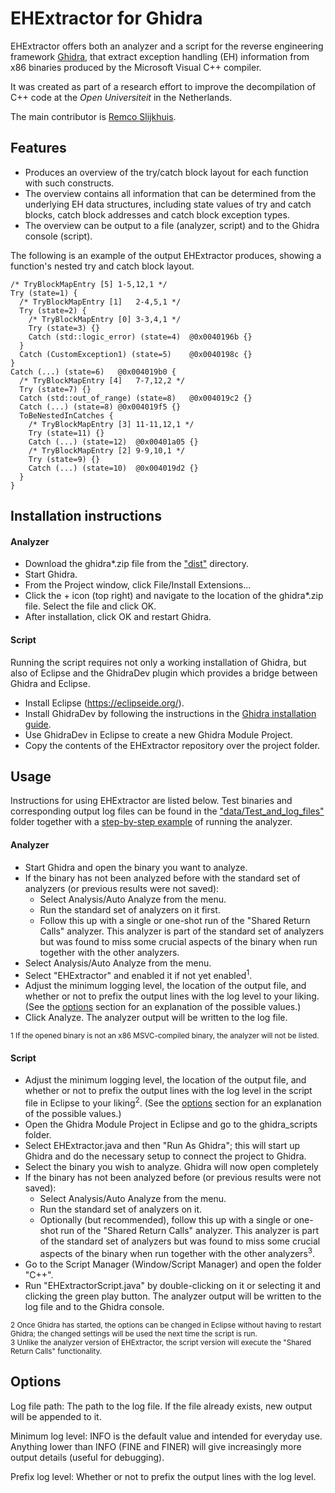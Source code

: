# EHExtractor for Ghidra

EHExtractor offers both an analyzer and a script for the reverse engineering framework [Ghidra](https://ghidra-sre.org/), that extract exception handling (EH) information from x86 binaries produced by the Microsoft Visual C++ compiler.

It was created as part of a research effort to improve the decompilation of C++ code at the *Open Universiteit* in the Netherlands.

The main contributor is [Remco Slijkhuis](https://github.com/RemcoSlijkhuis).

## Features

* Produces an overview of the try/catch block layout for each function with such constructs.
* The overview contains all information that can be determined from the underlying EH data structures, including state values of try and catch blocks, catch block addresses and catch block exception types.
* The overview can be output to a file (analyzer, script) and to the Ghidra console (script).

The following is an example of the output EHExtractor produces, showing a function's nested try and catch block layout.

```
/* TryBlockMapEntry [5]	1-5,12,1 */
Try (state=1) {
  /* TryBlockMapEntry [1]	2-4,5,1 */
  Try (state=2) {
    /* TryBlockMapEntry [0]	3-3,4,1 */
    Try (state=3) {}
    Catch (std::logic_error) (state=4)	@0x0040196b {}
  }
  Catch (CustomException1) (state=5)	@0x0040198c {}
}
Catch (...) (state=6)	@0x004019b0 {
  /* TryBlockMapEntry [4]	7-7,12,2 */
  Try (state=7) {}
  Catch (std::out_of_range) (state=8)	@0x004019c2 {}
  Catch (...) (state=8)	@0x004019f5 {}
  ToBeNestedInCatches {
    /* TryBlockMapEntry [3]	11-11,12,1 */
    Try (state=11) {}
    Catch (...) (state=12)	@0x00401a05 {}
    /* TryBlockMapEntry [2]	9-9,10,1 */
    Try (state=9) {}
    Catch (...) (state=10)	@0x004019d2 {}
  }
}
```

## Installation instructions

#### Analyzer

- Download the ghidra*.zip file from the ["dist"](/dist) directory.
- Start Ghidra.
- From the Project window, click File/Install Extensions...
- Click the + icon (top right) and navigate to the location of the ghidra*.zip file. Select the file and click OK.
- After installation, click OK and restart Ghidra.

#### Script

Running the script requires not only a working installation of Ghidra, but also of Eclipse and the GhidraDev plugin which provides a bridge between Ghidra and Eclipse.

- Install Eclipse (https://eclipseide.org/).
- Install GhidraDev by following the instructions in the [Ghidra installation guide](https://ghidra-sre.org/InstallationGuide.html#Development).
- Use GhidraDev in Eclipse to create a new Ghidra Module Project.
- Copy the contents of the EHExtractor repository over the project folder.


## Usage

Instructions for using EHExtractor are listed below. Test binaries and corresponding output log files can be found in the ["data/Test_and_log_files"](/data/Test_and_log_files) folder together with a [step-by-step example](/data/Test_and_log_files/README.md) of running the analyzer.

#### Analyzer

- Start Ghidra and open the binary you want to analyze.
- If the binary has not been analyzed before with the standard set of analyzers (or previous results were not saved):
	- Select Analysis/Auto Analyze from the menu.
	- Run the standard set of analyzers on it first.
	- Follow this up with a single or one-shot run of the "Shared Return Calls" analyzer. This analyzer is part of the standard set of analyzers but was found to miss some crucial aspects of the binary when run together with the other analyzers.
- Select Analysis/Auto Analyze from the menu.
- Select "EHExtractor" and enabled it if not yet enabled<sup>1</sup>.
- Adjust the minimum logging level, the location of the output file, and whether or not to prefix the output lines with the log level to your liking. (See the [options](#options) section for an explanation of the possible values.)
- Click Analyze. The analyzer output will be written to the log file.

<sup>1 If the opened binary is not an x86 MSVC-compiled binary, the analyzer will not be listed.</sup>

#### Script
- Adjust the minimum logging level, the location of the output file, and  whether or not to prefix the output lines with the log level in the script file in Eclipse to your liking<sup>2</sup>. (See the [options](#options) section for an explanation of the possible values.)
- Open the Ghidra Module Project in Eclipse and go to the ghidra_scripts folder.
- Select EHExtractor.java and then "Run As Ghidra"; this will start up Ghidra and do the necessary setup to connect the project to Ghidra.
- Select the binary you wish to analyze. Ghidra will now open completely
- If the binary has not been analyzed before (or previous results were not saved):
	- Select Analysis/Auto Analyze from the menu.
	- Run the standard set of analyzers on it.
	- Optionally (but recommended), follow this up with a single or one-shot run of the "Shared Return Calls" analyzer. This analyzer is part of the standard set of analyzers but was found to miss some crucial aspects of the binary when run together with the other analyzers<sup>3</sup>.
- Go to the Script Manager (Window/Script Manager) and open the folder "C++".
- Run "EHExtractorScript.java" by double-clicking on it or selecting it and clicking the green play button. The analyzer output will be written to the log file and to the Ghidra console.

<sup>2 Once Ghidra has started, the options can be changed in Eclipse without having to restart Ghidra; the changed settings will be used the next time the script is run.</sup><br>
<sup>3 Unlike the analyzer version of EHExtractor, the script version will execute the "Shared Return Calls" functionality.</sup>

## Options

Log file path: The path to the log file. If the file already exists, new output will be appended to it.

Minimum log level: INFO is the default value and intended for everyday use. Anything lower than INFO (FINE and FINER) will give increasingly more output details (useful for debugging).

Prefix log level: Whether or not to prefix the output lines with the log level.

